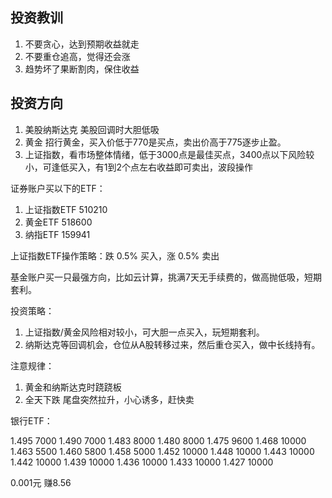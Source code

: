 ## 投资教训
1. 不要贪心，达到预期收益就走
2. 不要重仓追高，觉得还会涨
3. 趋势坏了果断割肉，保住收益

## 投资方向
1. 美股纳斯达克 美股回调时大胆低吸
2. 黄金  招行黄金，买入价低于770是买点，卖出价高于775逐步止盈。
3. 上证指数，看市场整体情绪，低于3000点是最佳买点，3400点以下风险较小，可逢低买入，有1到2个点左右收益即可卖出，波段操作

证券账户买以下的ETF：
1. 上证指数ETF  510210
2. 黄金ETF 518600
3. 纳指ETF 159941

上证指数ETF操作策略：跌 0.5% 买入，涨 0.5% 卖出

基金账户买一只最强方向，比如云计算，挑满7天无手续费的，做高抛低吸，短期套利。


投资策略：
1. 上证指数/黄金风险相对较小，可大胆一点买入，玩短期套利。
2. 纳斯达克等回调机会，仓位从A股转移过来，然后重仓买入，做中长线持有。

注意规律：
1. 黄金和纳斯达克时跷跷板
2. 全天下跌 尾盘突然拉升，小心诱多，赶快卖



银行ETF：

1.495 7000
1.490 7000
1.483 8000
1.480 8000
1.475  9600
1.468  10000
1.463 5500
1.460 5800
1.458 5000
1.452 10000
1.448 10000
1.443 10000
1.442 10000
1.439 10000
1.436 10000
1.433 10000
1.427 10000

0.001元 赚8.56
